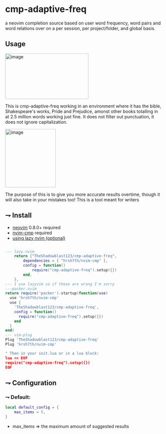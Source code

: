 # cmp-adaptive-freq
a neovim completion source based on user word frequency, word pairs and word relations over on a per session, per project/folder, and global basis.
## Usage

<img width="267" height="146" alt="image" src="https://github.com/user-attachments/assets/b4b10677-4864-4c29-8316-6e02a4fb14e6" />

This is cmp-adaptive-freq working in an environment where it has the bible, Shakespeare's works, Pride and Prejudice, amonst other books totalling in at 2.5 million words working just fine. It does not filter out punctuation, it does not ignore capitalization. 

<img width="162" height="187" alt="image" src="https://github.com/user-attachments/assets/7f3324ac-4a29-40db-83fb-948267dfe196" />

The purpose of this is to give you more accurate results overtime, though it will also take in your mistakes too!
This is a tool meant for writers
## ⇁ Install
- [neovim](https://github.com/neovim/neovim) 0.8.0+ required 
- [nvim-cmp](https://github.com/hrsh7th/nvim-cmp) required
- [using lazy nvim (optional)](https://github.com/folke/lazy.nvim)
```lua

--- lazy.nvim
	return {"TheShadowblast123/cmp-adaptive-freq",
		dependencies = { "hrsh7th/nvim-cmp" },
		config = function()
			require("cmp-adaptive-freq").setup({})
		end,
	},	
--- I use lazyvim so if these are wrong I'm sorry
---packer.nvim
return require('packer').startup(function(use)
  use 'hrsh7th/nvim-cmp'
  use {
    'TheShadowblast123/cmp-adaptive-freq',
    config = function()
      require("cmp-adaptive-freq").setup({})
    end
  }
end)
--- vim-plug
Plug 'TheShadowblast123/cmp-adaptive-freq'
Plug 'hrsh7th/nvim-cmp'

" Then in your init.lua or in a lua block:
lua << EOF
require("cmp-adaptive-freq").setup({})
EOF

```
## ⇁ Configuration
### ⇁ Default:
``` lua
local default_config = {
	max_items = 5,
}
```
- max_items => the maximum amount of suggested results
